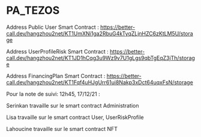 # PA_TEZOS


Address Public User Smart Contract : https://better-call.dev/hangzhou2net/KT1UmXNi1ga2RbuG4kTyqZLjnHZC6zKtLM5U/storage

Address UserProfileRisk Smart Contract : https://better-call.dev/hangzhou2net/KT1JD1hCqg3u9Wz9v7U1gLgs9qbTgEqZ3jTh/storage

Address FinancingPlan Smart Contract : https://better-call.dev/hangzhou2net/KT1Fqf4uHJgUrr61ui8Nakp3xDct64uqxFsN/storage

Pour la note de suivi: 12h45, 17/12/21 :

Serinkan travaille sur le smart contract Administration

Lisa travaille sur le smart contract User, UserRiskProfile

Lahoucine travaille sur le smart contract NFT
